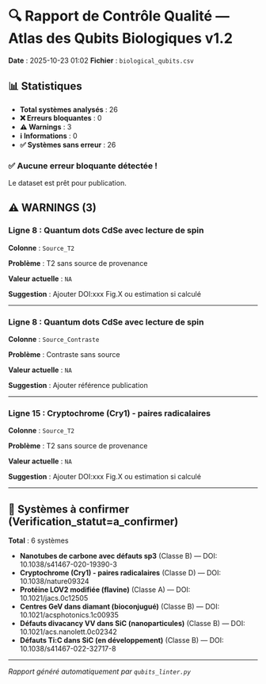 # 🔍 Rapport de Contrôle Qualité — Atlas des Qubits Biologiques v1.2

**Date** : 2025-10-23 01:02
**Fichier** : `biological_qubits.csv`

## 📊 Statistiques

- **Total systèmes analysés** : 26
- **❌ Erreurs bloquantes** : 0
- **⚠️ Warnings** : 3
- **ℹ️ Informations** : 0
- **✅ Systèmes sans erreur** : 26

### ✅ Aucune erreur bloquante détectée !

Le dataset est prêt pour publication.

## ⚠️ WARNINGS (3)

### Ligne 8 : Quantum dots CdSe avec lecture de spin

**Colonne** : `Source_T2`

**Problème** : T2 sans source de provenance

**Valeur actuelle** : `NA`

**Suggestion** : Ajouter DOI:xxx Fig.X ou estimation si calculé

---

### Ligne 8 : Quantum dots CdSe avec lecture de spin

**Colonne** : `Source_Contraste`

**Problème** : Contraste sans source

**Valeur actuelle** : `NA`

**Suggestion** : Ajouter référence publication

---

### Ligne 15 : Cryptochrome (Cry1) - paires radicalaires

**Colonne** : `Source_T2`

**Problème** : T2 sans source de provenance

**Valeur actuelle** : `NA`

**Suggestion** : Ajouter DOI:xxx Fig.X ou estimation si calculé

---

## 📝 Systèmes à confirmer (Verification_statut=a_confirmer)

**Total** : 6 systèmes

- **Nanotubes de carbone avec défauts sp3** (Classe B) — DOI: 10.1038/s41467-020-19390-3
- **Cryptochrome (Cry1) - paires radicalaires** (Classe D) — DOI: 10.1038/nature09324
- **Protéine LOV2 modifiée (flavine)** (Classe A) — DOI: 10.1021/jacs.0c12505
- **Centres GeV dans diamant (bioconjugué)** (Classe B) — DOI: 10.1021/acsphotonics.1c00935
- **Défauts divacancy VV dans SiC (nanoparticules)** (Classe B) — DOI: 10.1021/acs.nanolett.0c02342
- **Défauts Ti:C dans SiC (en développement)** (Classe B) — DOI: 10.1038/s41467-022-32717-8

---

*Rapport généré automatiquement par `qubits_linter.py`*

